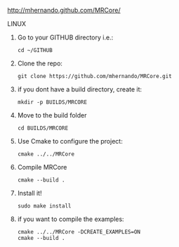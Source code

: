 http://mhernando.github.com/MRCore/


LINUX

 1. Go to your GITHUB directory i.e.: 

        cd ~/GITHUB
    
 2. Clone the repo:

        git clone https://github.com/mhernando/MRCore.git

 3. if you dont have a build directory, create it:

        mkdir -p BUILDS/MRCORE

 4. Move to the build folder

        cd BUILDS/MRCORE

 5. Use Cmake to configure the project:

        cmake ../../MRCore

 6. Compile MRCore

        cmake --build .

 7. Install it! 

        sudo make install

 8. if you want to compile the examples:

        cmake ../../MRCore -DCREATE_EXAMPLES=ON
        cmake --build .  
    









